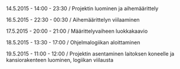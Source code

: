 14.5.2015 - 14:00 - 23:30 / 	Projektin luominen ja aihemäärittely

16.5.2015 - 22:30 - 00:30 / 	Aihemäärittelyn viilaaminen

17.5.2015 - 20:00 - 21:00 / 	Määrittelyvaiheen luokkakaavio

18.5.2015 - 13:30 - 17:00 / 	Ohjelmalogiikan aloittaminen

19.5.2015 - 11:00 - 12:00 / 	Projektin asentaminen laitoksen koneelle ja kansiorakenteen luominen, logiikan viilausta
